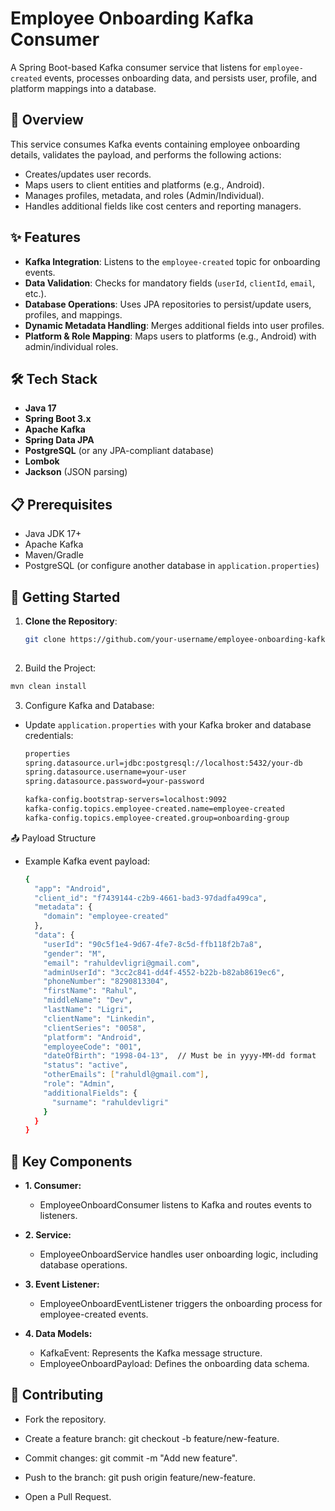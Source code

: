 # Employee Onboarding Kafka Consumer

A Spring Boot-based Kafka consumer service that listens for `employee-created` events, processes onboarding data, and persists user, profile, and platform mappings into a database.

## 📌 Overview

This service consumes Kafka events containing employee onboarding details, validates the payload, and performs the following actions:
- Creates/updates user records.
- Maps users to client entities and platforms (e.g., Android).
- Manages profiles, metadata, and roles (Admin/Individual).
- Handles additional fields like cost centers and reporting managers.

## ✨ Features

- **Kafka Integration**: Listens to the `employee-created` topic for onboarding events.
- **Data Validation**: Checks for mandatory fields (`userId`, `clientId`, `email`, etc.).
- **Database Operations**: Uses JPA repositories to persist/update users, profiles, and mappings.
- **Dynamic Metadata Handling**: Merges additional fields into user profiles.
- **Platform & Role Mapping**: Maps users to platforms (e.g., Android) with admin/individual roles.

## 🛠 Tech Stack

- **Java 17**
- **Spring Boot 3.x**
- **Apache Kafka**
- **Spring Data JPA**
- **PostgreSQL** (or any JPA-compliant database)
- **Lombok**
- **Jackson** (JSON parsing)

## 📋 Prerequisites

- Java JDK 17+
- Apache Kafka
- Maven/Gradle
- PostgreSQL (or configure another database in `application.properties`)

## 🚀 Getting Started

1. **Clone the Repository**:
   ```bash
   git clone https://github.com/your-username/employee-onboarding-kafka-consumer.git
  
2. Build the Project:
  ```bash
  mvn clean install
  ```

3. Configure Kafka and Database:

- Update `application.properties` with your Kafka broker and database credentials:
  ```bash
  properties
  spring.datasource.url=jdbc:postgresql://localhost:5432/your-db
  spring.datasource.username=your-user
  spring.datasource.password=your-password
  
  kafka-config.bootstrap-servers=localhost:9092
  kafka-config.topics.employee-created.name=employee-created
  kafka-config.topics.employee-created.group=onboarding-group
  ```

📤 Payload Structure
- Example Kafka event payload:

  ```bash
  {
    "app": "Android",
    "client_id": "f7439144-c2b9-4661-bad3-97dadfa499ca",
    "metadata": {
      "domain": "employee-created"
    },
    "data": {
      "userId": "90c5f1e4-9d67-4fe7-8c5d-ffb118f2b7a8",
      "gender": "M",
      "email": "rahuldevligri@gmail.com",
      "adminUserId": "3cc2c841-dd4f-4552-b22b-b82ab8619ec6",
      "phoneNumber": "8290813304",
      "firstName": "Rahul",
      "middleName": "Dev",
      "lastName": "Ligri",
      "clientName": "Linkedin",
      "clientSeries": "0058",
      "platform": "Android",
      "employeeCode": "001",
      "dateOfBirth": "1998-04-13",  // Must be in yyyy-MM-dd format
      "status": "active",
      "otherEmails": ["rahuldl@gmail.com"],
      "role": "Admin",
      "additionalFields": {
        "surname": "rahuldevligri"
      }
    }
  }


## 🧩 Key Components
  - **1. Consumer:**
    - EmployeeOnboardConsumer listens to Kafka and routes events to listeners.
  
  - **2. Service:**
    - EmployeeOnboardService handles user onboarding logic, including database operations.
  
  - **3. Event Listener:**
    - EmployeeOnboardEventListener triggers the onboarding process for employee-created events.
  
  - **4. Data Models:**
    - KafkaEvent: Represents the Kafka message structure.
    - EmployeeOnboardPayload: Defines the onboarding data schema.

## 🤝 Contributing
- Fork the repository.

- Create a feature branch: git checkout -b feature/new-feature.

- Commit changes: git commit -m "Add new feature".

- Push to the branch: git push origin feature/new-feature.

- Open a Pull Request.
